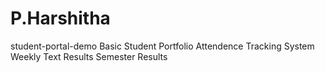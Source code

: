 # P.Harshitha
student-portal-demo
Basic Student Portfolio
Attendence Tracking System
Weekly Text Results
Semester Results
